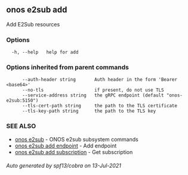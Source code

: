 ## onos e2sub add

Add E2Sub resources

### Options

```
  -h, --help   help for add
```

### Options inherited from parent commands

```
      --auth-header string       Auth header in the form 'Bearer <base64>'
      --no-tls                   if present, do not use TLS
      --service-address string   the gRPC endpoint (default "onos-e2sub:5150")
      --tls-cert-path string     the path to the TLS certificate
      --tls-key-path string      the path to the TLS key
```

### SEE ALSO

* [onos e2sub](onos_e2sub.md)	 - ONOS e2sub subsystem commands
* [onos e2sub add endpoint](onos_e2sub_add_endpoint.md)	 - Add endpoint
* [onos e2sub add subscription](onos_e2sub_add_subscription.md)	 - Get subscription

###### Auto generated by spf13/cobra on 13-Jul-2021
